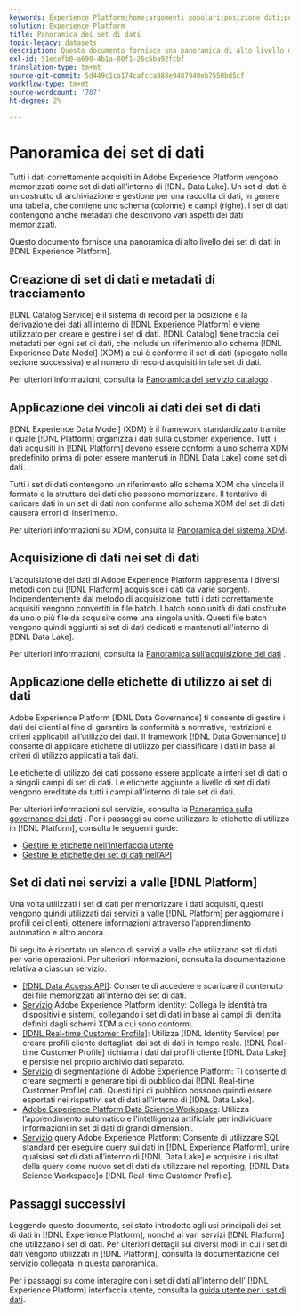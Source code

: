 ```yaml
---
keywords: Experience Platform;home;argomenti popolari;posizione dati;posizione dati;gestione dati;gestione dati;linea;linea;linea;tipo di dati;tipi di dati;tipi di dati;tipo di dati
solution: Experience Platform
title: Panoramica dei set di dati
topic-legacy: datasets
description: Questo documento fornisce una panoramica di alto livello dei set di dati in Experience Platform.
exl-id: 51ecefb0-a699-4b1a-80f1-26c6ba92fcbf
translation-type: tm+mt
source-git-commit: 5d449c1ca174cafcca988e9487940eb7550bd5cf
workflow-type: tm+mt
source-wordcount: '707'
ht-degree: 2%

---
```


# Panoramica dei set di dati

Tutti i dati correttamente acquisiti in Adobe Experience Platform vengono memorizzati come set di dati all’interno di [!DNL Data Lake]. Un set di dati è un costrutto di archiviazione e gestione per una raccolta di dati, in genere una tabella, che contiene uno schema (colonne) e campi (righe). I set di dati contengono anche metadati che descrivono vari aspetti dei dati memorizzati.

Questo documento fornisce una panoramica di alto livello dei set di dati in [!DNL Experience Platform].

## Creazione di set di dati e metadati di tracciamento

[!DNL Catalog Service] è il sistema di record per la posizione e la derivazione dei dati all’interno di  [!DNL Experience Platform] e viene utilizzato per creare e gestire i set di dati. [!DNL Catalog] tiene traccia dei metadati per ogni set di dati, che include un riferimento allo schema  [!DNL Experience Data Model] (XDM) a cui è conforme il set di dati (spiegato nella sezione successiva) e al numero di record acquisiti in tale set di dati.

Per ulteriori informazioni, consulta la [Panoramica del servizio catalogo](../home.md) .

## Applicazione dei vincoli ai dati dei set di dati

[!DNL Experience Data Model] (XDM) è il framework standardizzato tramite il quale  [!DNL Platform] organizza i dati sulla customer experience. Tutti i dati acquisiti in [!DNL Platform] devono essere conformi a uno schema XDM predefinito prima di poter essere mantenuti in [!DNL Data Lake] come set di dati.

Tutti i set di dati contengono un riferimento allo schema XDM che vincola il formato e la struttura dei dati che possono memorizzare. Il tentativo di caricare dati in un set di dati non conforme allo schema XDM del set di dati causerà errori di inserimento.

Per ulteriori informazioni su XDM, consulta la [Panoramica del sistema XDM](../../xdm/home.md).

## Acquisizione di dati nei set di dati

L’acquisizione dei dati di Adobe Experience Platform rappresenta i diversi metodi con cui [!DNL Platform] acquisisce i dati da varie sorgenti. Indipendentemente dal metodo di acquisizione, tutti i dati correttamente acquisiti vengono convertiti in file batch. I batch sono unità di dati costituite da uno o più file da acquisire come una singola unità. Questi file batch vengono quindi aggiunti ai set di dati dedicati e mantenuti all&#39;interno di [!DNL Data Lake].

Per ulteriori informazioni, consulta la [Panoramica sull’acquisizione dei dati](../../ingestion/home.md) .

## Applicazione delle etichette di utilizzo ai set di dati

Adobe Experience Platform [!DNL Data Governance] ti consente di gestire i dati dei clienti al fine di garantire la conformità a normative, restrizioni e criteri applicabili all’utilizzo dei dati. Il framework [!DNL Data Governance] ti consente di applicare etichette di utilizzo per classificare i dati in base ai criteri di utilizzo applicati a tali dati.

Le etichette di utilizzo dei dati possono essere applicate a interi set di dati o a singoli campi di set di dati. Le etichette aggiunte a livello di set di dati vengono ereditate da tutti i campi all’interno di tale set di dati.

Per ulteriori informazioni sul servizio, consulta la [Panoramica sulla governance dei dati](../../data-governance/home.md) . Per i passaggi su come utilizzare le etichette di utilizzo in [!DNL Platform], consulta le seguenti guide:

* [Gestire le etichette nell’interfaccia utente](../../data-governance/labels/user-guide.md)
* [Gestire le etichette dei set di dati nell’API](../../data-governance/labels/dataset-api.md)

## Set di dati nei servizi a valle [!DNL Platform]

Una volta utilizzati i set di dati per memorizzare i dati acquisiti, questi vengono quindi utilizzati dai servizi a valle [!DNL Platform] per aggiornare i profili dei clienti, ottenere informazioni attraverso l’apprendimento automatico e altro ancora.

Di seguito è riportato un elenco di servizi a valle che utilizzano set di dati per varie operazioni. Per ulteriori informazioni, consulta la documentazione relativa a ciascun servizio.

* [[!DNL Data Access API]](../../data-access/home.md): Consente di accedere e scaricare il contenuto dei file memorizzati all’interno dei set di dati.
* [Servizio](../../identity-service/home.md) Adobe Experience Platform Identity: Collega le identità tra dispositivi e sistemi, collegando i set di dati in base ai campi di identità definiti dagli schemi XDM a cui sono conformi.
* [[!DNL Real-time Customer Profile]](../../profile/home.md): Utilizza  [!DNL Identity Service] per creare profili cliente dettagliati dai set di dati in tempo reale. [!DNL Real-time Customer Profile] richiama i dati dai profili cliente  [!DNL Data Lake] e persiste nel proprio archivio dati separato.
* [Servizio](../../segmentation/home.md) di segmentazione di Adobe Experience Platform: Ti consente di creare segmenti e generare tipi di pubblico dai  [!DNL Real-time Customer Profile] dati. Questi tipi di pubblico possono quindi essere esportati nei rispettivi set di dati all’interno di [!DNL Data Lake].
* [Adobe Experience Platform Data Science Workspace](../../data-science-workspace/home.md): Utilizza l’apprendimento automatico e l’intelligenza artificiale per individuare informazioni in set di dati di grandi dimensioni.
* [Servizio](../../query-service/home.md) query Adobe Experience Platform: Consente di utilizzare SQL standard per eseguire query sui dati in  [!DNL Experience Platform], unire qualsiasi set di dati all’interno di  [!DNL Data Lake] e acquisire i risultati della query come nuovo set di dati da utilizzare nel reporting,  [!DNL Data Science Workspace]o  [!DNL Real-time Customer Profile].

## Passaggi successivi

Leggendo questo documento, sei stato introdotto agli usi principali dei set di dati in [!DNL Experience Platform], nonché ai vari servizi [!DNL Platform] che utilizzano i set di dati. Per ulteriori dettagli sui diversi modi in cui i set di dati vengono utilizzati in [!DNL Platform], consulta la documentazione del servizio collegata in questa panoramica.

Per i passaggi su come interagire con i set di dati all’interno dell’ [!DNL Experience Platform] interfaccia utente, consulta la [guida utente per i set di dati](user-guide.md).
